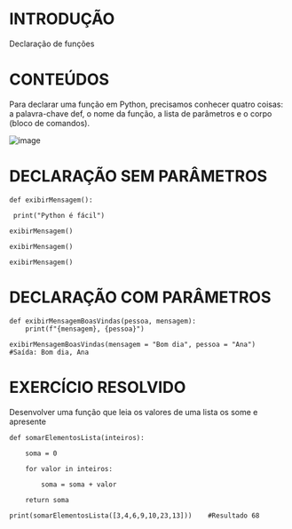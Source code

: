 # **INTRODUÇÃO**

Declaração de funções


 # **CONTEÚDOS**
Para declarar uma função em Python, precisamos conhecer quatro coisas: a palavra-chave def, o nome da função, a lista de parâmetros e o corpo (bloco de comandos).

![image](https://github.com/user-attachments/assets/dede3d39-7477-4b34-90ec-c829241b1aee)


# DECLARAÇÃO SEM PARÂMETROS 

    def exibirMensagem():

     print("Python é fácil")
     
    exibirMensagem()

    exibirMensagem()

    exibirMensagem()


# DECLARAÇÃO COM PARÂMETROS
	def exibirMensagemBoasVindas(pessoa, mensagem):
		print(f"{mensagem}, {pessoa}")

	exibirMensagemBoasVindas(mensagem = "Bom dia", pessoa = "Ana")
	#Saída: Bom dia, Ana




# EXERCÍCIO RESOLVIDO

Desenvolver uma função que leia os valores de uma lista os some e apresente

    def somarElementosLista(inteiros):

    	soma = 0
 
   		for valor in inteiros:
 
  			soma = soma + valor
  
		return soma

    print(somarElementosLista([3,4,6,9,10,23,13]))    #Resultado 68









